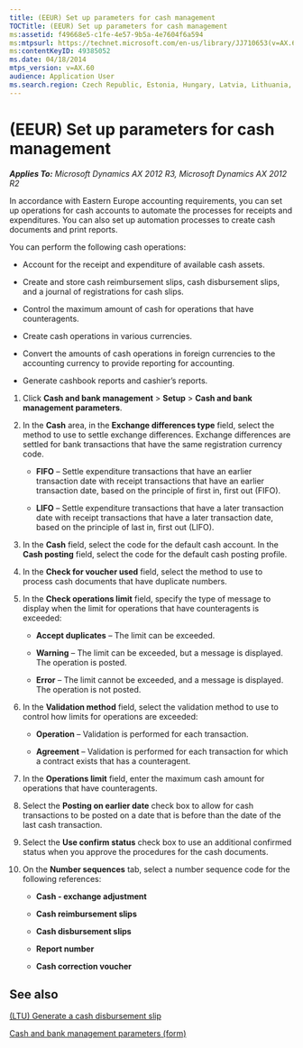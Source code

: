 ```yaml
---
title: (EEUR) Set up parameters for cash management
TOCTitle: (EEUR) Set up parameters for cash management
ms:assetid: f49668e5-c1fe-4e57-9b5a-4e7604f6a594
ms:mtpsurl: https://technet.microsoft.com/en-us/library/JJ710653(v=AX.60)
ms:contentKeyID: 49385052
ms.date: 04/18/2014
mtps_version: v=AX.60
audience: Application User
ms.search.region: Czech Republic, Estonia, Hungary, Latvia, Lithuania, Poland, Russia
---
```


# (EEUR) Set up parameters for cash management 


_**Applies To:** Microsoft Dynamics AX 2012 R3, Microsoft Dynamics AX 2012 R2_

In accordance with Eastern Europe accounting requirements, you can set up operations for cash accounts to automate the processes for receipts and expenditures. You can also set up automation processes to create cash documents and print reports.

You can perform the following cash operations:

  - Account for the receipt and expenditure of available cash assets.

  - Create and store cash reimbursement slips, cash disbursement slips, and a journal of registrations for cash slips.

  - Control the maximum amount of cash for operations that have counteragents.

  - Create cash operations in various currencies.

  - Convert the amounts of cash operations in foreign currencies to the accounting currency to provide reporting for accounting.

  - Generate cashbook reports and cashier’s reports.

<!-- end list -->

1.  Click **Cash and bank management** \> **Setup** \> **Cash and bank management parameters**.

2.  In the **Cash** area, in the **Exchange differences type** field, select the method to use to settle exchange differences. Exchange differences are settled for bank transactions that have the same registration currency code.
    
      - **FIFO** – Settle expenditure transactions that have an earlier transaction date with receipt transactions that have an earlier transaction date, based on the principle of first in, first out (FIFO).
    
      - **LIFO** – Settle expenditure transactions that have a later transaction date with receipt transactions that have a later transaction date, based on the principle of last in, first out (LIFO).

3.  In the **Cash** field, select the code for the default cash account. In the **Cash posting** field, select the code for the default cash posting profile.

4.  In the **Check for voucher used** field, select the method to use to process cash documents that have duplicate numbers.

5.  In the **Check operations limit** field, specify the type of message to display when the limit for operations that have counteragents is exceeded:
    
      - **Accept duplicates** – The limit can be exceeded.
    
      - **Warning** – The limit can be exceeded, but a message is displayed. The operation is posted.
    
      - **Error** – The limit cannot be exceeded, and a message is displayed. The operation is not posted.

6.  In the **Validation method** field, select the validation method to use to control how limits for operations are exceeded:
    
      - **Operation** – Validation is performed for each transaction.
    
      - **Agreement** – Validation is performed for each transaction for which a contract exists that has a counteragent.

7.  In the **Operations limit** field, enter the maximum cash amount for operations that have counteragents.

8.  Select the **Posting on earlier date** check box to allow for cash transactions to be posted on a date that is before than the date of the last cash transaction.

9.  Select the **Use confirm status** check box to use an additional confirmed status when you approve the procedures for the cash documents.

10. On the **Number sequences** tab, select a number sequence code for the following references:
    
      - **Cash - exchange adjustment**
    
      - **Cash reimbursement slips**
    
      - **Cash disbursement slips**
    
      - **Report number**
    
      - **Cash correction voucher**

## See also

[(LTU) Generate a cash disbursement slip](ltu-generate-a-cash-disbursement-slip.md)

[Cash and bank management parameters (form)](https://technet.microsoft.com/en-us/library/aa591289\(v=ax.60\))

  


